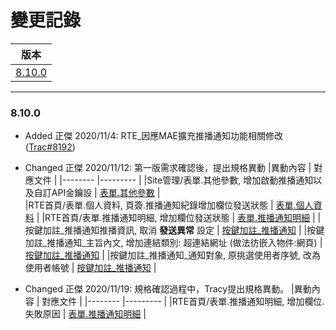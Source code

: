 變更記錄
===
| 版本 |
| :---: |
| [8.10.0](#v8_10_0) |

***
### <a id='v8_10_0'></a>8.10.0
* Added 正傑 2020/11/4: RTE_因應MAE擴充推播通知功能相關修改 ([Trac#8192])

* Changed 正傑 2020/11/12: 第一版需求確認後，提出規格異動
    |異動內容 | 對應文件 |
    |-------- |--------- |
    |Site管理/表單.其他參數, 增加啟動推播通知以及自訂API金鑰設                 | [表單.其他參數][link_fieldbreak1] |          
    |RTE首頁/表單.個人資料, 頁簽.推播通知紀錄增加欄位發送狀態                  | [表單.個人資料][link_fieldbreak2] | 
    |RTE首頁/表單.推播通知明細, 增加欄位發送狀態                              | [表單.推播通知明細][link_fieldbreak3] | 
    |按鍵加註_推播通知推播資訊, 取消 **發送異常** 設定                        | [按鍵加註_推播通知][link_fieldbreak4] |
    |按鍵加註_推播通知_主旨內文, 增加連結類別: 超連結網址 (做法彷嵌入物件:網頁)  | [按鍵加註_推播通知][link_fieldbreak4] |
    |按鍵加註_推播通知_通知對象, 原挑選使用者序號, 改為 使用者帳號              | [按鍵加註_推播通知][link_fieldbreak4] |
* Changed 正傑 2020/11/19: 規格確認過程中，Tracy提出規格異動。
    |異動內容 | 對應文件 |
    |-------- |--------- |
    |RTE首頁/表單.推播通知明細, 增加欄位.失敗原因                              | [表單.推播通知明細][link_fieldbreak3] | 

<!-- 超連結 -->
[link_fieldbreak1]: otherparameter.md "表單.其他參數"
[link_fieldbreak2]: pushmessagelog.md "表單.個人資料"
[link_fieldbreak3]: pushmessagedetail.md "表單.推播通知明細"
[link_fieldbreak4]: ./buttonannotation/README.md "按鍵加註_推播通知"

[Trac#8192]:http://trac.uneec.com/trac/neco/ticket/8192 "#8192"
